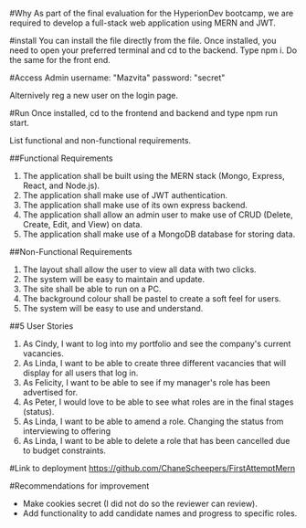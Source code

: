#Why
As part of the final evaluation for the HyperionDev bootcamp, we are required to develop a full-stack web application using MERN and JWT.

#install
You can install the file directly from the file.
Once installed, you need to open your preferred terminal and cd to the backend. Type npm i.
Do the same for the front end.

#Access
Admin
username: "Mazvita"
password: "secret"

Alternively reg a new user on the login page.

#Run
Once installed, cd to the frontend and backend and type npm run start.

List functional and non-functional requirements.

##Functional Requirements

1. The application shall be built using the MERN stack (Mongo, Express, React, and Node.js).
2. The application shall make use of JWT authentication.
3. The application shall make use of its own express backend.
4. The application shall allow an admin user to make use of CRUD (Delete, Create, Edit, and View) on data.
5. The application shall make use of a MongoDB database for storing data.

##Non-Functional Requirements

1. The layout shall allow the user to view all data with two clicks.
2. The system will be easy to maintain and update.
3. The site shall be able to run on a PC.
4. The background colour shall be pastel to create a soft feel for users.
5. The system will be easy to use and understand.

##5 User Stories

1. As Cindy, I want to log into my portfolio and see the company's current vacancies.
2. As Linda, I want to be able to create three different vacancies that will display for all users that log in.
3. As Felicity, I want to be able to see if my manager's role has been advertised for.
4. As Peter, I would love to be able to see what roles are in the final stages (status).
5. As Linda, I want to be able to amend a role. Changing the status from interviewing to offering
6. As Linda, I want to be able to delete a role that has been cancelled due to budget constraints.

#Link to deployment
https://github.com/ChaneScheepers/FirstAttemptMern

#Recommendations for improvement

- Make cookies secret (I did not do so the reviewer can review).
- Add functionality to add candidate names and progress to specific roles.
